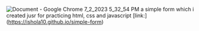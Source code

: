 
![Document - Google Chrome 7_2_2023 5_32_54 PM](https://github.com/ishola10/simple-form/assets/118816759/5b33dd8e-72ea-4e7c-9c73-aa688473fca8)
a simple form which i created jusr for practicing html, css and javascript
[link:] (https://ishola10.github.io/simple-form)
